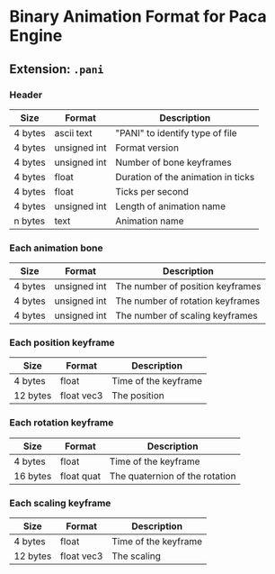 # Binary Animation Format for Paca Engine

## Extension: `.pani`

### Header

| Size    | Format       | Description                        |
| ------- | ------------ | ---------------------------------- |
| 4 bytes | ascii text   | "PANI" to identify type of file    |
| 4 bytes | unsigned int | Format version                     |
| 4 bytes | unsigned int | Number of bone keyframes           |
| 4 bytes | float        | Duration of the animation in ticks |
| 4 bytes | float        | Ticks per second                   |
| 4 bytes | unsigned int | Length of animation name           |
| n bytes | text         | Animation name                     |

### Each animation bone

| Size    | Format       | Description                        |
| ------- | ------------ | ---------------------------------- |
| 4 bytes | unsigned int | The number of position keyframes   |
| 4 bytes | unsigned int | The number of rotation keyframes   |
| 4 bytes | unsigned int | The number of scaling keyframes    |

### Each position keyframe

| Size     | Format     | Description                         |
| -------- | ---------- | ----------------------------------- |
| 4 bytes  | float      | Time of the keyframe                |
| 12 bytes | float vec3 | The position                        |

### Each rotation keyframe

| Size     | Format     | Description                         |
| -------- | ---------- | ----------------------------------- |
| 4 bytes  | float      | Time of the keyframe                |
| 16 bytes | float quat | The quaternion of the rotation      |

### Each scaling keyframe

| Size     | Format     | Description                         |
| -------- | ---------- | ----------------------------------- |
| 4 bytes  | float      | Time of the keyframe                |
| 12 bytes | float vec3 | The scaling                         |

